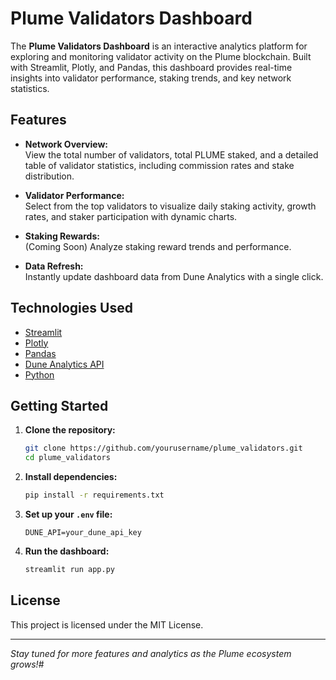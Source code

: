 # Plume Validators Dashboard

The **Plume Validators Dashboard** is an interactive analytics platform for exploring and monitoring validator activity on the Plume blockchain. Built with Streamlit, Plotly, and Pandas, this dashboard provides real-time insights into validator performance, staking trends, and key network statistics.

## Features

- **Network Overview:**  
  View the total number of validators, total PLUME staked, and a detailed table of validator statistics, including commission rates and stake distribution.

- **Validator Performance:**  
  Select from the top validators to visualize daily staking activity, growth rates, and staker participation with dynamic charts.

- **Staking Rewards:**  
  (Coming Soon) Analyze staking reward trends and performance.

- **Data Refresh:**  
  Instantly update dashboard data from Dune Analytics with a single click.

## Technologies Used

- [Streamlit](https://streamlit.io/)
- [Plotly](https://plotly.com/python/)
- [Pandas](https://pandas.pydata.org/)
- [Dune Analytics API](https://dune.com/)
- [Python](https://www.python.org/)

## Getting Started

1. **Clone the repository:**
   ```bash
   git clone https://github.com/yourusername/plume_validators.git
   cd plume_validators
   ```

2. **Install dependencies:**
   ```bash
   pip install -r requirements.txt
   ```

3. **Set up your `.env` file:**
   ```
   DUNE_API=your_dune_api_key
   ```

4. **Run the dashboard:**
   ```bash
   streamlit run app.py
   ```


## License

This project is licensed under the MIT License.

---

*Stay tuned for more features and analytics as the Plume ecosystem grows!*#



